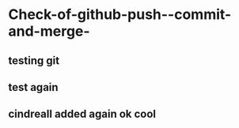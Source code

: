 # Check-of-github-push--commit-and-merge-
## testing git
## test again
## cindreall added again ok cool
